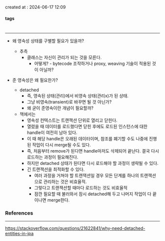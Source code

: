 created at : 2024-06-17 12:09

#### tags

#

--- 

- 왜 영속성 상태를 구별할 필요가 있을까?
	- 추측
		- 클래스는 자신이 관리가 되는 것을 모른다.
			- 어떻게? - bytecode 조작하거나 proxy, weaving 기술이 적용된 것이 아닐까?

- 준 영속성은 왜 필요한가?
	- detached
		- 즉, 영속된 상태(관리)에서 비영속 상태(관리x)가 된 상태.
		- 그냥 비영속(transient)로 바꾸면 될 것 아닌가?
		- 왜 굳이 준영속이란 개념이 필요할까?
	- 책에서는
		- 영속성 컨텍스트는 트랜잭션 단위로 열리고 닫힌다.
		- 열렸을 때 데이터를 로드했다면 닫힌 후에도 로드된 인스턴스에 대한 handle이 여전히 남아 있다.
		- 이 때 해당 handle은 오래된 데이터이며, 참조를 폐기할 수도 나중에 진행된 작업이 다시 merge될 수도 있다.
		- 즉, 처음부터 remove가 된다면 handle마저도 삭제되어 끝난다. 결국 다시 로드하는 과정이 필요해진다.
		- 하지만 detached 상태가 된다면 다시 로드해야 할 과정이 생략될 수 있다.
		- 긴 트랜잭션을 최적화할 수 있다.
			- 여러 과정을 거쳐야 할 트랜잭션일 경우 모든 단계를 하나의 트랜잭션으로 관리하는 것은 비효율적.
			- 그렇다고 트랜잭션할 때마다 로드하는 것도 비효율적
			- 잠깐 필요할 때 불러와서 잠시 detached해 두고 나머지 작업이 다 끝이나면 merge한다.

### References
---
[]()
https://stackoverflow.com/questions/21622841/why-need-detached-entities-in-jpa